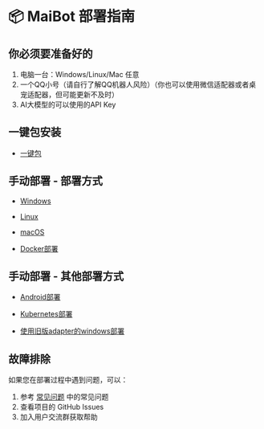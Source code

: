 # 📦 MaiBot 部署指南

## 你必须要准备好的

1. 电脑一台：Windows/Linux/Mac 任意
2. 一个QQ小号（请自行了解QQ机器人风险）（你也可以使用微信适配器或者桌宠适配器，但可能更新不及时）
3. AI大模型的可以使用的API Key

## 一键包安装

- [一键包](onekey_deploy)

## 手动部署 - 部署方式

- [Windows](mmc_deploy_windows)


- [Linux](mmc_deploy_linux)


- [macOS](mmc_deploy_macos)


- [Docker部署](mmc_deploy_docker)

## 手动部署 - 其他部署方式

- [Android部署](mmc_deploy_android)


- [Kubernetes部署](mmc_deploy_kubernetes)


- [使用旧版adapter的windows部署](./old/mmc_deploy_windows_old)


## 故障排除

如果您在部署过程中遇到问题，可以：

1. 参考 [常见问题](/faq/) 中的常见问题
2. 查看项目的 GitHub Issues
3. 加入用户交流群获取帮助
